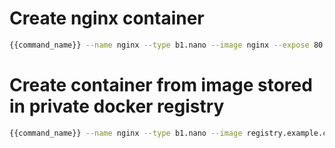# Create nginx container

```bash
{{command_name}} --name nginx --type b1.nano --image nginx --expose 80:80
```

# Create container from image stored in private docker registry

```bash
{{command_name}} --name nginx --type b1.nano --image registry.example.com/my-app --expose 80:80 --registry-dockercfg reach
```
